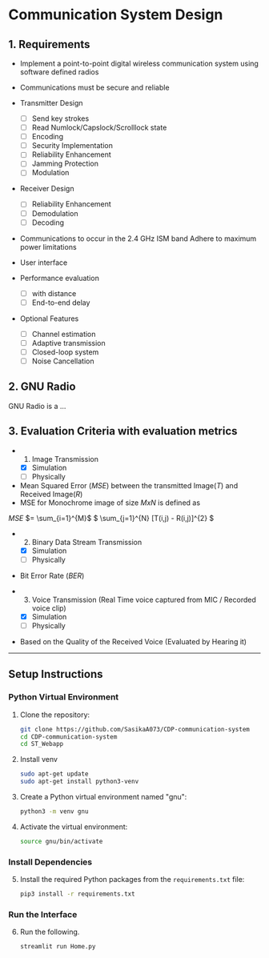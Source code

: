 # Communication System Design 

## 1. Requirements 
- Implement a point-to-point digital wireless communication system
using software defined radios
- Communications must be secure and reliable

- Transmitter Design 
    - [ ] Send key strokes
    - [ ] Read Numlock/Capslock/Scrolllock state
    - [ ] Encoding
    - [ ] Security Implementation
    - [ ] Reliability Enhancement 
    - [ ] Jamming Protection
    - [ ] Modulation 

- Receiver Design 
    - [ ] Reliability Enhancement
    - [ ] Demodulation
    - [ ] Decoding

- Communications to occur in the 2.4 GHz ISM band
    Adhere to maximum power limitations

- User interface 

- Performance evaluation 
    - [ ] with distance 
    - [ ] End-to-end delay

- Optional Features 
    - [ ] Channel estimation 
    - [ ] Adaptive transmission
    - [ ] Closed-loop system
    - [ ] Noise Cancellation

## 2. GNU Radio 

GNU Radio is a ...


## 3. Evaluation Criteria with evaluation metrics

- 1. Image Transmission 
    - [x] Simulation 
    - [ ] Physically
 - Mean Squared Error (_MSE_) between the transmitted Image(_T_) and Received Image(_R_) 
 - MSE for Monochrome image of size _MxN_ is defined as

_MSE_ $= \sum_{i=1}^{M}$ $ \sum_{j=1}^{N} [T(i,j) - R(i,j)]^{2} $

- 2. Binary Data Stream Transmission 
    - [x] Simulation 
    - [ ] Physically
 - Bit Error Rate (_BER_)

- 3. Voice Transmission (Real Time voice captured from MIC / Recorded voice clip)
    - [x] Simulation 
    - [ ] Physically
 - Based on the Quality of the Received Voice (Evaluated by Hearing it)

___

## Setup Instructions

### Python Virtual Environment

1. Clone the repository:

    ```bash
    git clone https://github.com/SasikaA073/CDP-communication-system
    cd CDP-communication-system
    cd ST_Webapp
    ```
2. Install venv 

    ```bash
    sudo apt-get update
    sudo apt-get install python3-venv
    ```
3. Create a Python virtual environment named "gnu":

    
    ```bash
    python3 -m venv gnu
    ```

4. Activate the virtual environment:

    ```bash
    source gnu/bin/activate
    ```

### Install Dependencies

5. Install the required Python packages from the `requirements.txt` file:

    ```bash
    pip3 install -r requirements.txt
    ```

### Run the Interface

6. Run the following.

    ```bash
    streamlit run Home.py
    ```
